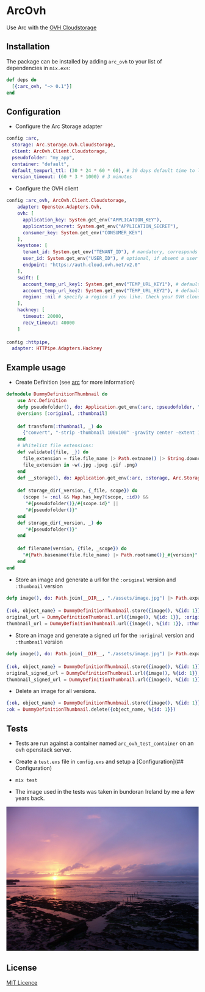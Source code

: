 # ArcOvh

Use Arc with the [OVH Cloudstorage](https://www.ovh.co.uk/public-cloud/storage/)


## Installation

The package can be installed by adding `arc_ovh` to your
list of dependencies in `mix.exs`:

```elixir
def deps do
  [{:arc_ovh, "~> 0.1"}]
end
```


## Configuration

  - Configure the Arc Storage adapter
```elixir
config :arc,
  storage: Arc.Storage.Ovh.Cloudstorage,
  client: ArcOvh.Client.Cloudstorage,
  pseudofolder: "my_app",
  container: "default",
  default_tempurl_ttl: (30 * 24 * 60 * 60), # 30 days default time to live for signed urls.
  version_timeout: (60 * 3 * 1000) # 3 minutes
```

  - Configure the OVH client
```elixir
config :arc_ovh, ArcOvh.Client.Cloudstorage,
    adapter: Openstex.Adapters.Ovh,
    ovh: [
      application_key: System.get_env("APPLICATION_KEY"),
      application_secret: System.get_env("APPLICATION_SECRET"),
      consumer_key: System.get_env("CONSUMER_KEY")
    ],
    keystone: [
      tenant_id: System.get_env("TENANT_ID"), # mandatory, corresponds to an ovh project id or ovh servicename
      user_id: System.get_env("USER_ID"), # optional, if absent a user will be created using the ovh api.
      endpoint: "https://auth.cloud.ovh.net/v2.0"
    ],
    swift: [
      account_temp_url_key1: System.get_env("TEMP_URL_KEY1"), # defaults to :nil if absent
      account_temp_url_key2: System.get_env("TEMP_URL_KEY2"), # defaults to :nil if absent
      region: :nil # specify a region if you like. Check your OVH cloud.
    ],
    hackney: [
      timeout: 20000,
      recv_timeout: 40000
    ]

config :httpipe,
  adapter: HTTPipe.Adapters.Hackney
```


## Example usage

  - Create Definition (see [arc](https://github.com/stavro/arc) for more information)

```elixir
defmodule DummyDefinitionThumbnail do
    use Arc.Definition
    defp pseudofolder(), do: Application.get_env(:arc, :pseudofolder, "test_folder")
    @versions [:original, :thumbnail]

    def transform(:thumbnail, _) do
      {"convert", "-strip -thumbnail 100x100^ -gravity center -extent 100x100 -format jpg", :jpg}
    end
    # Whitelist file extensions:
    def validate({file, _}) do
      file_extension = file.file_name |> Path.extname() |> String.downcase()
      file_extension in ~w(.jpg .jpeg .gif .png)
    end
    def __storage(), do: Application.get_env(:arc, :storage, Arc.Storage.Ovh.Cloudstorage)

    def storage_dir(_version, {_file, scope}) do
      (scope != :nil && Map.has_key?(scope, :id)) &&
       "#{pseudofolder()}/#{scope.id}" ||
       "#{pseudofolder()}"
    end
    def storage_dir(_version, _) do
       "#{pseudofolder()}"
    end

    def filename(version, {file, _scope}) do
      "#{Path.basename(file.file_name) |> Path.rootname()}_#{version}"
    end
end
```

   - Store an image and generate a url for the
   `:original` version and `:thumbnail` version

```elixir
defp image(), do: Path.join(__DIR__, "./assets/image.jpg") |> Path.expand()

{:ok, object_name} = DummyDefinitionThumbnail.store({image(), %{id: 1}})
original_url = DummyDefinitionThumbnail.url({image(), %{id: 1}}, :original)
thumbnail_url = DummyDefinitionThumbnail.url({image(), %{id: 1}}, :thumbnail)
```

   - Store an image and generate a signed url for the
   `:original` version and `:thumbnail` version

```elixir
defp image(), do: Path.join(__DIR__, "./assets/image.jpg") |> Path.expand()

{:ok, object_name} = DummyDefinitionThumbnail.store({image(), %{id: 1}})
original_signed_url = DummyDefinitionThumbnail.url({image(), %{id: 1}}, :original, signed: :true)
thumbnail_signed_url = DummyDefinitionThumbnail.url({image(), %{id: 1}}, :thumbnail, signed: :true)
```

   - Delete an image for all versions.

```elixir
{:ok, object_name} = DummyDefinitionThumbnail.store({image(), %{id: 1}})
:ok = DummyDefinitionThumbnail.delete({object_name, %{id: 1}})
```


## Tests

- Tests are run against a container named `arc_ovh_test_container` on an ovh
openstack server.

- Create a `test.exs` file in `config.exs` and setup a [Configuration](## Configuration)

- `mix test`

- The image used in the tests was taken in bundoran Ireland by me a few years back.

<p align="center">
  <img src="https://github.com/stephenmoloney/arc_ovh/blob/master/test/fixtures/bundoran.jpg?raw=true" width="600">
</p>



## License

[MIT Licence](LICENSE)
